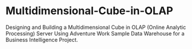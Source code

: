 # Multidimensional-Cube-in-OLAP
 Designing and Building a Multidimensional Cube in OLAP (Online Analytic Processing) Server  Using Adventure Work Sample Data Warehouse for a Business Intelligence Project.
